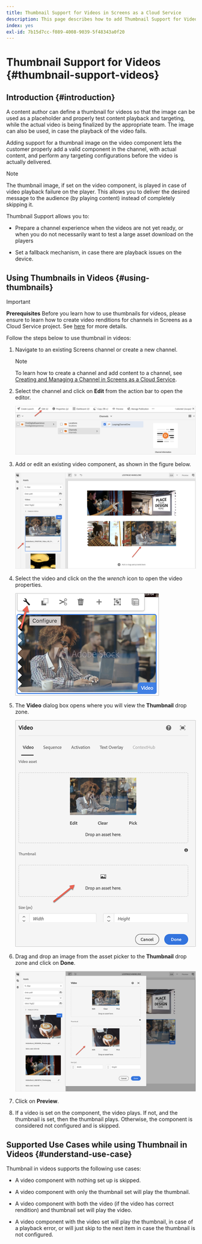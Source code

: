 ```yaml
---
title: Thumbnail Support for Videos in Screens as a Cloud Service
description: This page describes how to add Thumbnail Support for Videos in Screens as a Cloud Service.
index: yes
exl-id: 7b15d7cc-f089-4008-9039-5f48343a0f20
---
```

# Thumbnail Support for Videos {#thumbnail-support-videos}

## Introduction {#introduction}

A content author can define a thumbnail for videos so that the image can be used as a placeholder and properly test content playback and targeting, while the actual video is being finalized by the appropriate team. The image can also be used, in case the playback of the video fails.

Adding support for a thumbnail image on the video component lets the customer properly add a valid component in the channel, with actual content, and perform any targeting configurations before the video is actually delivered. 

>[!NOTE]
>The thumbnail image, if set on the video component, is played in case of video playback failure on the player. This allows you to deliver the desired message to the audience (by playing  content) instead of completely skipping it.

Thumbnail Support allows you to:

* Prepare a channel experience when the videos are not yet ready, or when you do not necessarily want to test a large asset download on the players

* Set a fallback mechanism, in case there are playback issues on the device.

## Using Thumbnails in Videos {#using-thumbnails}

>[!IMPORTANT]
>**Prerequisites**
>Before you learn how to use thumbnails for videos, please ensure to learn how to create video renditions for channels in Screens as a Cloud Service project. See [here](/help/screens-cloud/configuring/creating-screens-video-renditions-cloud-service.md) for more details.

Follow the steps below to use thumbnail in videos:

1. Navigate to an existing Screens channel or create a new channel.

   >[!NOTE]
   >To learn how to create a channel and add content to a channel, see [Creating and Managing a Channel in Screens as a Cloud Service](https://experienceleague.adobe.com/docs/experience-manager-cloud-service/screens-as-cloud-service/create-content/creating-channels-screens-cloud.html?lang=en).

1. Select the channel and click on **Edit** from the action bar to open the editor.

   ![Open the editor](/help/screens-cloud/using-core-product-features/assets/thumbnail-1.png)

1. Add or edit an existing video component, as shown in the figure below.

   ![Edit the component](/help/screens-cloud/using-core-product-features/assets/thumbnail-2.png)

1. Select the video and click on the the *wrench* icon to open the video properties.

   ![Click on the wrench](/help/screens-cloud/using-core-product-features/assets/thumbnail-3.png)

1. The **Video** dialog box opens where you will view the **Thumbnail** drop zone.

   ![View the thumbnail](/help/screens-cloud/using-core-product-features/assets/thumbnail-4.png)

1. Drag and drop an image from the asset picker to the **Thumbnail** drop zone and click on **Done**.
   
   ![](/help/screens-cloud/using-core-product-features/assets/thumbnail-5.png)

1. Click on **Preview**.

1. If a video is set on the component, the video plays. If not, and the thumbnail is set, then the thumbnail plays. Otherwise, the component is considered not configured and is skipped.

## Supported Use Cases while using Thumbnail in Videos {#understand-use-case}

Thumbnail in videos supports the following use cases:

* A video component with nothing set up is skipped.

* A video component with only the thumbnail set will play the thumbnail.

* A video component with both the video (if the video has correct rendition) and thumbnail set will play the video.

* A video component with the video set will play the thumbnail, in case of a playback error, or will just skip to the next item in case the thumbnail is not configured.

